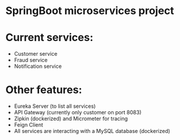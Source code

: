 # SpringBoot microservices project

# Current services:
- Customer service
- Fraud service
- Notification service

# Other features:
- Eureka Server (to list all services)
- API Gateway (currently only customer on port 8083)
- Zipkin (dockerized) and Micrometer for tracing
- Feign Client
- All services are interacting with a MySQL database (dockerized)
